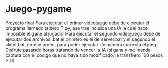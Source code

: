 # Juego-pygame
Proyecto final
Para ejecutar el primer videojuego debe de ejecutar el programa llamado tablero_T.py, ese trae incluida una IA la cual hace imposible el gane al jugador
Para ejecutar el segundo videojuego debe de ejecutar dos archivos .bat el primero es el de server.bat y el segundo el client.bat, en ese orden, para poder ejecutar de manera correcta el jueg
Disfrute pasando horas tratando de vencer la IA (si gana y me manda captura con el codigo que no haya sido modificado, le transfiero 100 pesos >:D)
